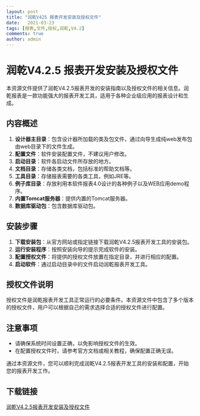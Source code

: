 ```yaml
---
layout: post
title: "润乾V425 报表开发安装及授权文件"
date:   2021-03-23
tags: [报表,文件,授权,润乾,V4.2]
comments: true
author: admin
---
```

# 润乾V4.2.5 报表开发安装及授权文件

本资源文件提供了润乾V4.2.5报表开发的安装指南以及授权文件的相关信息。润乾报表是一款功能强大的报表开发工具，适用于各种企业级应用的报表设计和生成。

## 内容概述

1. **设计器主目录**：包含设计器所加载的类及包文件，通过向导生成纯web发布包由web目录下的文件生成。
2. **配置文件**：软件安装配置文件，不建议用户修改。
3. **启动目录**：软件各启动文件所存放的地方。
4. **文档目录**：存储各类文档，包括标准的帮助文档等。
5. **工具目录**：存储报表需要的各类工具，例如JRE等。
6. **例子库目录**：存放利用本软件报表4.0设计的各种例子以及WEB应用demo程序。
7. **内置Tomcat服务器**：提供内置的Tomcat服务器。
8. **数据库驱动包**：包含数据库驱动包。

## 安装步骤

1. **下载安装包**：从官方网站或指定链接下载润乾V4.2.5报表开发工具的安装包。
2. **运行安装程序**：按照安装向导的提示完成软件的安装。
3. **配置授权文件**：将提供的授权文件放置在指定目录，并进行相应的配置。
4. **启动软件**：通过启动目录中的文件启动润乾报表开发工具。

## 授权文件说明

授权文件是润乾报表开发工具正常运行的必要条件。本资源文件中包含了多个版本的授权文件，用户可以根据自己的需求选择合适的授权文件进行配置。

## 注意事项

- 请确保系统时间设置正确，以免影响授权文件的生效。
- 在配置授权文件时，请参考官方文档或相关教程，确保配置正确无误。

通过本资源文件，您可以顺利完成润乾V4.2.5报表开发工具的安装和配置，开始您的报表开发工作。

## 下载链接

[润乾V4.2.5报表开发安装及授权文件](https://pan.quark.cn/s/d032e212133c)